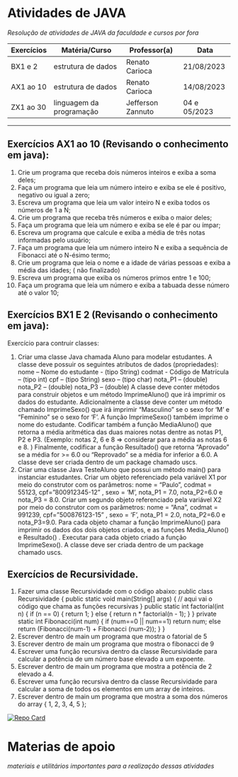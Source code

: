 # Atividades de JAVA
 _Resolução de atividades de JAVA da faculdade e cursos por fora_

Exercícios |  Matéria/Curso  |  Professor(a)  | Data
------| -----| ------| -------
BX1 e 2 | estrutura de dados | Renato Carioca | 21/08/2023
AX1 ao 10 | estrutura de dados | Renato Carioca | 14/08/2023
ZX1 ao 30 | linguagem da programação | Jefferson Zannuto | 04 e 05/2023




---

## Exercícios AX1 ao 10 (Revisando o conhecimento em java):
1. Crie um programa que receba dois números inteiros e exiba a soma deles;
2. Faça um programa que leia um número inteiro e exiba se ele é 
positivo, negativo ou igual a zero;
1. Escreva um programa que leia um valor inteiro N e exiba todos 
os números de 1 a N;
1. Crie um programa que receba três números e exiba o maior 
deles;
1. Faça um programa que leia um número e exiba se ele é par ou 
ímpar;
1. Escreva um programa que calcule e exiba a média de três 
notas informadas pelo usuário;
1. Faça um programa que leia um número inteiro N e exiba a 
sequência de Fibonacci até o N-ésimo termo;
1. Crie um programa que leia o nome e a idade de várias pessoas 
e exiba a média das idades; ( não finalizado)
 1. Escreva um programa que exiba os números primos entre 1 e 100;
 1. Faça um programa que leia um número e exiba a tabuada 
desse número até o valor 10;

## Exercícios BX1 E 2 (Revisando o conhecimento em java):
Exercício para contruir classes: 
1. Criar uma classe Java chamada Aluno para modelar estudantes. A classe deve possuir os seguintes 
atributos de dados (propriedades): 
nome – Nome do estudante - (tipo String)
codmat - Código de Matrícula – (tipo int)
cpf – (tipo String)
sexo – (tipo char)
nota_P1 – (double)
nota_P2 – (double)
nota_P3 – (double)
A classe deve conter métodos para construir objetos e um método ImprimeAluno() que irá imprimir os 
dados do estudante. Adicionalmente a classe deve conter um método chamado ImprimeSexo() que irá 
imprimir “Masculino” se o sexo for ‘M’ e “Feminino” se o sexo for ‘F’. 
A função ImprimeSexo() também imprime o nome do estudante. 
Codificar também a função MediaAluno() que retorna a média aritmética das duas maiores notas dentre as 
notas P1, P2 e P3. (Exemplo: notas 2, 6 e 8 => considerar para a média as notas 6 e 8. )
Finalmente, codificar a função Resultado() que retorna “Aprovado” se a média for >= 6.0 ou “Reprovado” 
se a média for inferior a 6.0. 
A classe deve ser criada dentro de um package chamado uscs.
2. Criar uma classe Java TesteAluno que possui um método main() para instanciar estudantes. Criar um 
objeto referenciado pela variável X1 por meio do construtor com os parâmetros: nome = “Paulo”, codmat = 
55123, cpf=”800912345-12” , sexo = ‘M’, nota_P1 = 7.0, nota_P2=6.0 e nota_P3 = 8.0. 
Criar um segundo objeto referenciado pela variável X2 por meio do construtor com os parâmetros: nome = 
“Ana”, codmat = 991239, cpf=”500876123-15” , sexo = ‘F’, nota_P1 = 2.0, nota_P2=6.0 e nota_P3=9.0. 
Para cada objeto chamar a função ImprimeAluno() para imprimir os dados dos dois objetos criados, e as 
funções Media_Aluno() e Resultado() . 
Executar para cada objeto criado a função ImprimeSexo(). 
A classe deve ser criada dentro de um package chamado uscs.

## Exercícios de Recursividade.
1. Fazer uma classe Recursividade com o código abaixo:
public class Recursividade {
 public static void main(String[] args) {
 // aqui vai o código que chama as funções recursivas
 }
 public static int factorial(int n) {
 if (n == 0) {
 return 1;
 } else {
 return n * factorial(n - 1);
 }
 }
 private static int Fibonacci(int num) {
 if (num==0 || num==1)
 return num;
 else
 return (Fibonacci(num-1) + Fibonacci (num-2));
 }
}
2. Escrever dentro de main um programa que mostra o fatorial de 5
3. Escrever dentro de main um programa que mostra o fibonacci de 9
4. Escrever uma função recursiva dentro da classe Recursividade para calcular a potência de um número 
base elevado a um expoente.
5. Escrever dentro de main um programa que mostra a potência de 2 elevado a 4.
6. Escrever uma função recursiva dentro da classe Recursividade para calcular a soma de todos os 
elementos em um array de inteiros.
7. Escrever dentro de main um programa que mostra a soma dos números do array { 1, 2, 3, 4, 5 };

[![Repo Card](https://github-readme-stats.vercel.app/api/pin/?username=CallmeSalvador&repo=Atividade-Java-recursividade&bg_color=000&border_color=30A3DC&show_icons=true&icon_color=30A3DC&title_color=E94D5F&text_color=FFF)](https://github.com/SEUUSERNAME/SEUREPOSITORIO)

# Materias de apoio
_materiais e utilitários importantes para a realização dessas atividades_
